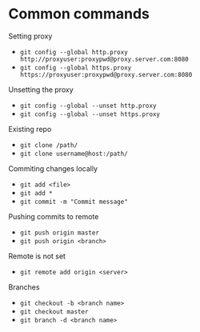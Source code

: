 # Common commands

Setting proxy
* `git config --global http.proxy http://proxyuser:proxypwd@proxy.server.com:8080`
* `git config --global https.proxy https://proxyuser:proxypwd@proxy.server.com:8080`

Unsetting the proxy
* `git config --global --unset http.proxy`
* `git config --global --unset https.proxy`

Existing repo
* `git clone /path/`
* `git clone username@host:/path/`

Commiting changes locally
* `git add <file>`
* `git add *`
* `git commit -m "Commit message"`

Pushing commits to remote
* `git push origin master`
* `git push origin <branch>`

Remote is not set
* `git remote add origin <server>`

Branches
* `git checkout -b <branch name>`
* `git checkout master`
* `git branch -d <branch name>`
